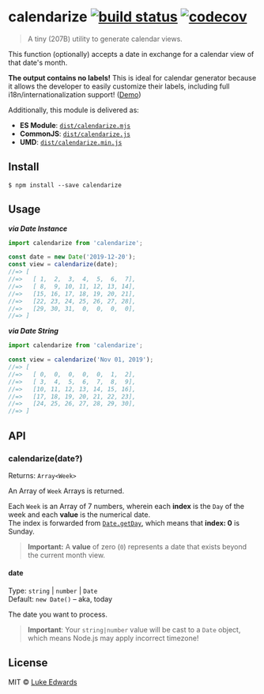 # calendarize [![build status](https://badgen.net/github/status/lukeed/calendarize)](https://github.com/lukeed/calendarize/actions) [![codecov](https://badgen.now.sh/codecov/c/github/lukeed/calendarize)](https://codecov.io/gh/lukeed/calendarize)

> A tiny (207B) utility to generate calendar views.

This function (optionally) accepts a date in exchange for a calendar view of that date's month.

**The output contains no labels!** This is ideal for calendar generator because it allows the developer to easily customize their labels, including full i18n/internationalization support! ([Demo](https://codepen.io/lukeed/pen/KKwrLRz))

Additionally, this module is delivered as:

* **ES Module**: [`dist/calendarize.mjs`](https://unpkg.com/calendarize/dist/index.mjs)
* **CommonJS**: [`dist/calendarize.js`](https://unpkg.com/calendarize/dist/index.js)
* **UMD**: [`dist/calendarize.min.js`](https://unpkg.com/calendarize)


## Install

```
$ npm install --save calendarize
```


## Usage

***via Date Instance***

```js
import calendarize from 'calendarize';

const date = new Date('2019-12-20');
const view = calendarize(date);
//=> [
//=>   [ 1,  2,  3,  4,  5,  6,  7],
//=>   [ 8,  9, 10, 11, 12, 13, 14],
//=>   [15, 16, 17, 18, 19, 20, 21],
//=>   [22, 23, 24, 25, 26, 27, 28],
//=>   [29, 30, 31,  0,  0,  0,  0],
//=> ]
```

***via Date String***

```js
import calendarize from 'calendarize';

const view = calendarize('Nov 01, 2019');
//=> [
//=>   [ 0,  0,  0,  0,  0,  1,  2],
//=>   [ 3,  4,  5,  6,  7,  8,  9],
//=>   [10, 11, 12, 13, 14, 15, 16],
//=>   [17, 18, 19, 20, 21, 22, 23],
//=>   [24, 25, 26, 27, 28, 29, 30],
//=> ]
```


## API

### calendarize(date?)
Returns: `Array<Week>`

An Array of `Week` Arrays is returned.

Each `Week` is an Array of 7 numbers, wherein each **index** is the `Day` of the week and each **value** is the numerical date. <br>The index is forwarded from [`Date.getDay`](https://developer.mozilla.org/en-US/docs/Web/JavaScript/Reference/Global_Objects/Date/getDay), which means that **index: 0** is Sunday.

> **Important:** A **value** of zero (`0`) represents a date that exists beyond the current month view.

#### date
Type: `string` | `number` | `Date`<br>
Default: `new Date()` – aka, today

The date you want to process.

> **Important**: Your `string|number` value will be cast to a `Date` object, which means Node.js may apply incorrect timezone!


## License

MIT © [Luke Edwards](https://lukeed.com)

